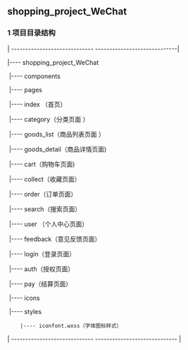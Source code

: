 ## shopping_project_WeChat ##

### 1 项目目录结构 ###

| ----------------------------- -----------------------------|

|---- shopping_project_WeChat

​	|---- components

​	|---- pages

​		|---- index （首页）

​		|---- category（分类页面 ）

​		|---- goods_list（商品列表页面 ）

​		|---- goods_detail（商品详情页面) 

​		|---- cart（购物车页面)   

​		|---- collect（收藏页面）    

​		|---- order（订单页面）

​		|---- search（搜索页面）

​		|---- user （个人中心页面）

​		|---- feedback（意见反馈页面）

​		|---- login（登录页面） 

​		|---- auth（授权页面）

​		|---- pay（结算页面）

​	|---- icons

​	|---- styles

 		|---- iconfont.wxss（字体图标样式）

|  ----------------------------- ----------------------------- |

